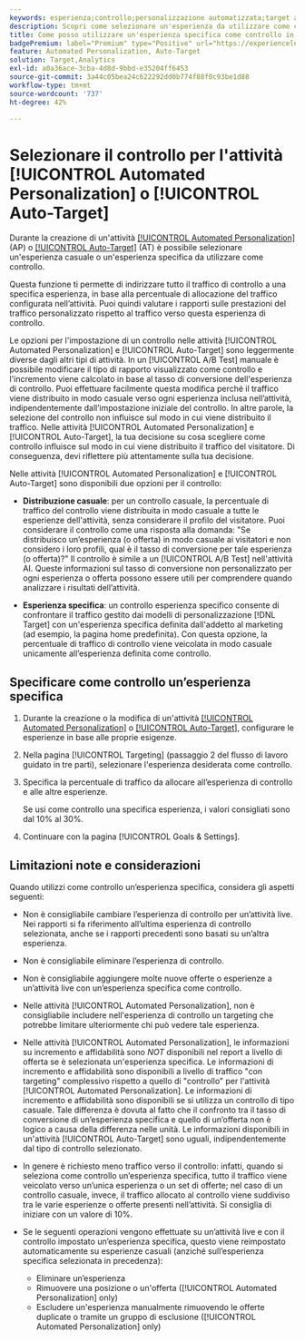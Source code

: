 ```yaml
---
keywords: esperienza;controllo;personalizzazione automatizzata;target automatico
description: Scopri come selezionare un'esperienza da utilizzare come controllo durante la creazione di un'attività [!UICONTROL Automated Personalization] (AP) o [!UICONTROL Auto-Target] in [!DNL Adobe Target].
title: Come posso utilizzare un'esperienza specifica come controllo in un'attività [!UICONTROL Automated Personalization]?
badgePremium: label="Premium" type="Positive" url="https://experienceleague.adobe.com/docs/target/using/introduction/intro.html?lang=it#premium newtab=true" tooltip="Scopri cosa è incluso in Target Premium."
feature: Automated Personalization, Auto-Target
solution: Target,Analytics
exl-id: a0a36ace-3cba-4d8d-9bbd-e35204ff6453
source-git-commit: 3a44c05bea24c622292dd0b774f88f0c93be1d88
workflow-type: tm+mt
source-wordcount: '737'
ht-degree: 42%

---
```


# Selezionare il controllo per l&#39;attività [!UICONTROL Automated Personalization] o [!UICONTROL Auto-Target]

Durante la creazione di un&#39;attività [[!UICONTROL Automated Personalization]](/help/main/c-activities/t-automated-personalization/automated-personalization.md) (AP) o [[!UICONTROL Auto-Target]](/help/main/c-activities/auto-target/auto-target-to-optimize.md) (AT) è possibile selezionare un&#39;esperienza casuale o un&#39;esperienza specifica da utilizzare come controllo.

Questa funzione ti permette di indirizzare tutto il traffico di controllo a una specifica esperienza, in base alla percentuale di allocazione del traffico configurata nell’attività. Puoi quindi valutare i rapporti sulle prestazioni del traffico personalizzato rispetto al traffico verso questa esperienza di controllo.

Le opzioni per l&#39;impostazione di un controllo nelle attività [!UICONTROL Automated Personalization] e [!UICONTROL Auto-Target] sono leggermente diverse dagli altri tipi di attività. In un [!UICONTROL A/B Test] manuale è possibile modificare il tipo di rapporto visualizzato come controllo e l&#39;incremento viene calcolato in base al tasso di conversione dell&#39;esperienza di controllo. Puoi effettuare facilmente questa modifica perché il traffico viene distribuito in modo casuale verso ogni esperienza inclusa nell’attività, indipendentemente dall’impostazione iniziale del controllo. In altre parole, la selezione del controllo non influisce sul modo in cui viene distribuito il traffico. Nelle attività [!UICONTROL Automated Personalization] e [!UICONTROL Auto-Target], la tua decisione su cosa scegliere come controllo influisce sul modo in cui viene distribuito il traffico del visitatore. Di conseguenza, devi riflettere più attentamente sulla tua decisione.

Nelle attività [!UICONTROL Automated Personalization] e [!UICONTROL Auto-Target] sono disponibili due opzioni per il controllo:

* **Distribuzione casuale**: per un controllo casuale, la percentuale di traffico del controllo viene distribuita in modo casuale a tutte le esperienze dell&#39;attività, senza considerare il profilo del visitatore. Puoi considerare il controllo come una risposta alla domanda: &quot;Se distribuisco un’esperienza (o offerta) in modo casuale ai visitatori e non considero i loro profili, qual è il tasso di conversione per tale esperienza (o offerta)?&quot; Il controllo è simile a un [!UICONTROL A/B Test] nell&#39;attività AI. Queste informazioni sul tasso di conversione non personalizzato per ogni esperienza o offerta possono essere utili per comprendere quando analizzare i risultati dell’attività.

* **Esperienza specifica**: un controllo esperienza specifico consente di confrontare il traffico gestito dai modelli di personalizzazione [!DNL Target] con un&#39;esperienza specifica definita dall&#39;addetto al marketing (ad esempio, la pagina home predefinita). Con questa opzione, la percentuale di traffico di controllo viene veicolata in modo casuale unicamente all’esperienza definita come controllo.

## Specificare come controllo un’esperienza specifica

1. Durante la creazione o la modifica di un&#39;attività [[!UICONTROL Automated Personalization]](/help/main/c-activities/t-automated-personalization/create-ap-activity.md) o [[!UICONTROL Auto-Target]](/help/main/c-activities/t-test-ab/t-test-create-ab/ab-audience.md), configurare le esperienze in base alle proprie esigenze.
1. Nella pagina [!UICONTROL Targeting] (passaggio 2 del flusso di lavoro guidato in tre parti), selezionare l&#39;esperienza desiderata come controllo.
1. Specifica la percentuale di traffico da allocare all’esperienza di controllo e alle altre esperienze.

   Se usi come controllo una specifica esperienza, i valori consigliati sono dal 10% al 30%.

1. Continuare con la pagina [!UICONTROL Goals & Settings].

## Limitazioni note e considerazioni

Quando utilizzi come controllo un’esperienza specifica, considera gli aspetti seguenti:

* Non è consigliabile cambiare l’esperienza di controllo per un’attività live. Nei rapporti si fa riferimento all’ultima esperienza di controllo selezionata, anche se i rapporti precedenti sono basati su un’altra esperienza.
* Non è consigliabile eliminare l’esperienza di controllo.
* Non è consigliabile aggiungere molte nuove offerte o esperienze a un’attività live con un’esperienza specifica come controllo.
* Nelle attività [!UICONTROL Automated Personalization], non è consigliabile includere nell&#39;esperienza di controllo un targeting che potrebbe limitare ulteriormente chi può vedere tale esperienza.
* Nelle attività [!UICONTROL Automated Personalization], le informazioni su incremento e affidabilità sono *NOT* disponibili nel report a livello di offerta se è selezionata un&#39;esperienza specifica. Le informazioni di incremento e affidabilità sono disponibili a livello di traffico &quot;con targeting&quot; complessivo rispetto a quello di &quot;controllo&quot; per l&#39;attività [!UICONTROL Automated Personalization]. Le informazioni di incremento e affidabilità sono disponibili se si utilizza un controllo di tipo casuale. Tale differenza è dovuta al fatto che il confronto tra il tasso di conversione di un’esperienza specifica e quello di un’offerta non è logico a causa della differenza nelle unità. Le informazioni disponibili in un&#39;attività [!UICONTROL Auto-Target] sono uguali, indipendentemente dal tipo di controllo selezionato.
* In genere è richiesto meno traffico verso il controllo: infatti, quando si seleziona come controllo un’esperienza specifica, tutto il traffico viene veicolato verso un’unica esperienza o un set di offerte; nel caso di un controllo casuale, invece, il traffico allocato al controllo viene suddiviso tra le varie esperienze o offerte presenti nell’attività. Si consiglia di iniziare con un valore di 10%.
* Se le seguenti operazioni vengono effettuate su un’attività live e con il controllo impostato un’esperienza specifica, questo viene reimpostato automaticamente su esperienze casuali (anziché sull’esperienza specifica selezionata in precedenza):

   * Eliminare un’esperienza
   * Rimuovere una posizione o un&#39;offerta ([!UICONTROL Automated Personalization] only)
   * Escludere un&#39;esperienza manualmente rimuovendo le offerte duplicate o tramite un gruppo di esclusione ([!UICONTROL Automated Personalization] only)
